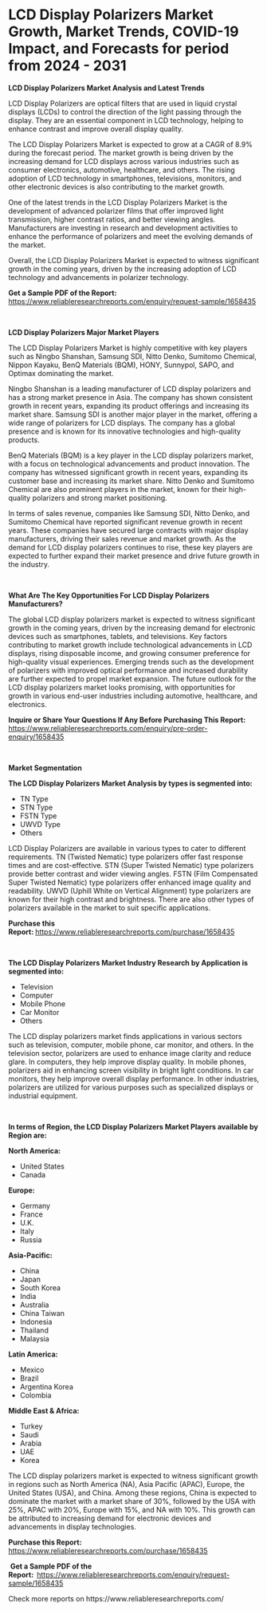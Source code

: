 <p><h1>LCD Display Polarizers Market Growth, Market Trends, COVID-19 Impact, and Forecasts for period from 2024 - 2031</h1></p><p><strong>LCD Display Polarizers Market Analysis and Latest Trends</strong></p>
<p><p>LCD Display Polarizers are optical filters that are used in liquid crystal displays (LCDs) to control the direction of the light passing through the display. They are an essential component in LCD technology, helping to enhance contrast and improve overall display quality.</p><p>The LCD Display Polarizers Market is expected to grow at a CAGR of 8.9% during the forecast period. The market growth is being driven by the increasing demand for LCD displays across various industries such as consumer electronics, automotive, healthcare, and others. The rising adoption of LCD technology in smartphones, televisions, monitors, and other electronic devices is also contributing to the market growth.</p><p>One of the latest trends in the LCD Display Polarizers Market is the development of advanced polarizer films that offer improved light transmission, higher contrast ratios, and better viewing angles. Manufacturers are investing in research and development activities to enhance the performance of polarizers and meet the evolving demands of the market.</p><p>Overall, the LCD Display Polarizers Market is expected to witness significant growth in the coming years, driven by the increasing adoption of LCD technology and advancements in polarizer technology.</p></p>
<p><strong>Get a Sample PDF of the Report:&nbsp;</strong> <a href="https://www.reliableresearchreports.com/enquiry/request-sample/1658435">https://www.reliableresearchreports.com/enquiry/request-sample/1658435</a></p>
<p>&nbsp;</p>
<p><strong>LCD Display Polarizers Major Market Players</strong></p>
<p><p>The LCD Display Polarizers Market is highly competitive with key players such as Ningbo Shanshan, Samsung SDI, Nitto Denko, Sumitomo Chemical, Nippon Kayaku, BenQ Materials (BQM), HONY, Sunnypol, SAPO, and Optimax dominating the market.</p><p>Ningbo Shanshan is a leading manufacturer of LCD display polarizers and has a strong market presence in Asia. The company has shown consistent growth in recent years, expanding its product offerings and increasing its market share. Samsung SDI is another major player in the market, offering a wide range of polarizers for LCD displays. The company has a global presence and is known for its innovative technologies and high-quality products.</p><p>BenQ Materials (BQM) is a key player in the LCD display polarizers market, with a focus on technological advancements and product innovation. The company has witnessed significant growth in recent years, expanding its customer base and increasing its market share. Nitto Denko and Sumitomo Chemical are also prominent players in the market, known for their high-quality polarizers and strong market positioning.</p><p>In terms of sales revenue, companies like Samsung SDI, Nitto Denko, and Sumitomo Chemical have reported significant revenue growth in recent years. These companies have secured large contracts with major display manufacturers, driving their sales revenue and market growth. As the demand for LCD display polarizers continues to rise, these key players are expected to further expand their market presence and drive future growth in the industry.</p></p>
<p>&nbsp;</p>
<p><strong>What Are The Key Opportunities For LCD Display Polarizers Manufacturers?</strong></p>
<p><p>The global LCD display polarizers market is expected to witness significant growth in the coming years, driven by the increasing demand for electronic devices such as smartphones, tablets, and televisions. Key factors contributing to market growth include technological advancements in LCD displays, rising disposable income, and growing consumer preference for high-quality visual experiences. Emerging trends such as the development of polarizers with improved optical performance and increased durability are further expected to propel market expansion. The future outlook for the LCD display polarizers market looks promising, with opportunities for growth in various end-user industries including automotive, healthcare, and electronics.</p></p>
<p><strong>Inquire or Share Your Questions If Any Before Purchasing This Report:</strong> <a href="https://www.reliableresearchreports.com/enquiry/pre-order-enquiry/1658435">https://www.reliableresearchreports.com/enquiry/pre-order-enquiry/1658435</a></p>
<p>&nbsp;</p>
<p><strong>Market Segmentation</strong></p>
<p><strong>The LCD Display Polarizers Market Analysis by types is segmented into:</strong></p>
<p><ul><li>TN Type</li><li>STN Type</li><li>FSTN Type</li><li>UWVD Type</li><li>Others</li></ul></p>
<p><p>LCD Display Polarizers are available in various types to cater to different requirements. TN (Twisted Nematic) type polarizers offer fast response times and are cost-effective. STN (Super Twisted Nematic) type polarizers provide better contrast and wider viewing angles. FSTN (Film Compensated Super Twisted Nematic) type polarizers offer enhanced image quality and readability. UWVD (Uphill White on Vertical Alignment) type polarizers are known for their high contrast and brightness. There are also other types of polarizers available in the market to suit specific applications.</p></p>
<p><strong>Purchase this Report:&nbsp;</strong><a href="https://www.reliableresearchreports.com/purchase/1658435">https://www.reliableresearchreports.com/purchase/1658435</a></p>
<p>&nbsp;</p>
<p><strong>The LCD Display Polarizers Market Industry Research by Application is segmented into:</strong></p>
<p><ul><li>Television</li><li>Computer</li><li>Mobile Phone</li><li>Car Monitor</li><li>Others</li></ul></p>
<p><p>The LCD display polarizers market finds applications in various sectors such as television, computer, mobile phone, car monitor, and others. In the television sector, polarizers are used to enhance image clarity and reduce glare. In computers, they help improve display quality. In mobile phones, polarizers aid in enhancing screen visibility in bright light conditions. In car monitors, they help improve overall display performance. In other industries, polarizers are utilized for various purposes such as specialized displays or industrial equipment.</p></p>
<p>&nbsp;</p>
<p><strong>In terms of Region, the LCD Display Polarizers Market Players available by Region are:</strong></p>
<p>
    <p> <strong> North America: </strong>
        <ul>
            <li>United States</li>
            <li>Canada</li>
        </ul>
        </p> 
    <p> <strong> Europe: </strong>
        <ul>
            <li>Germany</li>
            <li>France</li>
            <li>U.K.</li>
            <li>Italy</li>
            <li>Russia</li>
        </ul>
        </p> 
    <p> <strong> Asia-Pacific: </strong>
        <ul>
            <li>China</li>
            <li>Japan</li>
            <li>South Korea</li>
            <li>India</li>
            <li>Australia</li>
            <li>China Taiwan</li>
            <li>Indonesia</li>
            <li>Thailand</li>
            <li>Malaysia</li>
        </ul>
        </p> 
    <p> <strong> Latin America: </strong>
        <ul>
            <li>Mexico</li>
            <li>Brazil</li>
            <li>Argentina Korea</li>
            <li>Colombia</li>
        </ul>
        </p> 
    <p> <strong> Middle East & Africa: </strong>
        <ul>
            <li>Turkey</li>
            <li>Saudi</li>
            <li>Arabia</li>
            <li>UAE</li>
            <li>Korea</li>
        </ul>
    </p>
    </p>
<p><p>The LCD display polarizers market is expected to witness significant growth in regions such as North America (NA), Asia Pacific (APAC), Europe, the United States (USA), and China. Among these regions, China is expected to dominate the market with a market share of 30%, followed by the USA with 25%, APAC with 20%, Europe with 15%, and NA with 10%. This growth can be attributed to increasing demand for electronic devices and advancements in display technologies.</p></p>
<p><strong>Purchase this Report: </strong><a href="https://www.reliableresearchreports.com/purchase/1658435">https://www.reliableresearchreports.com/purchase/1658435</a></p>
<p>&nbsp;<strong>Get a Sample PDF of the Report:&nbsp;&nbsp;</strong><a href="https://www.reliableresearchreports.com/enquiry/request-sample/1658435">https://www.reliableresearchreports.com/enquiry/request-sample/1658435</a></p>
<p><strong></strong></p>
<p>Check more reports on https://www.reliableresearchreports.com/</p>